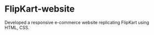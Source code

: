 # FlipKart-website
Developed a responsive e-commerce website replicating FlipKart using HTML, CSS. 
